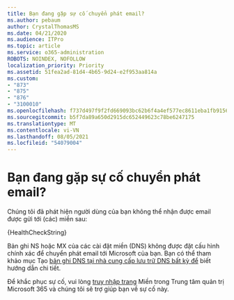 ```yaml
---
title: Bạn đang gặp sự cố chuyển phát email?
ms.author: pebaum
author: CrystalThomasMS
ms.date: 04/21/2020
ms.audience: ITPro
ms.topic: article
ms.service: o365-administration
ROBOTS: NOINDEX, NOFOLLOW
localization_priority: Priority
ms.assetid: 51fea2ad-81d4-4b65-9d24-e2f953aa814a
ms.custom:
- "873"
- "875"
- "876"
- "3100010"
ms.openlocfilehash: f737d497f9f2fd669093bc62b6f4a4ef577ec8611eba1fb915647a7fe8100e6e
ms.sourcegitcommit: b5f7da89a650d2915dc652449623c78be6247175
ms.translationtype: MT
ms.contentlocale: vi-VN
ms.lasthandoff: 08/05/2021
ms.locfileid: "54079004"
---
```

# <a name="having-email-delivery-issues"></a>Bạn đang gặp sự cố chuyển phát email?

Chúng tôi đã phát hiện người dùng của bạn không thể nhận được email được gửi tới (các) miền sau:
  
{HealthCheckString}
  
Bản ghi NS hoặc MX của các cài đặt miền (DNS) không được đặt cấu hình chính xác để chuyển phát email tới Microsoft của bạn. Bạn có thể tham khảo mục Tạo [bản ghi DNS tại nhà cung cấp lưu trữ DNS bất kỳ để](https://docs.microsoft.com/microsoft-365/admin/get-help-with-domains/create-dns-records-at-any-dns-hosting-provider) biết hướng dẫn chi tiết.
  
Để khắc phục sự cố, vui lòng [truy nhập trang](https://admin.microsoft.com/adminportal/home#/Domains) Miền trong Trung tâm quản trị Microsoft 365 và chúng tôi sẽ trợ giúp bạn về sự cố này.
  
  